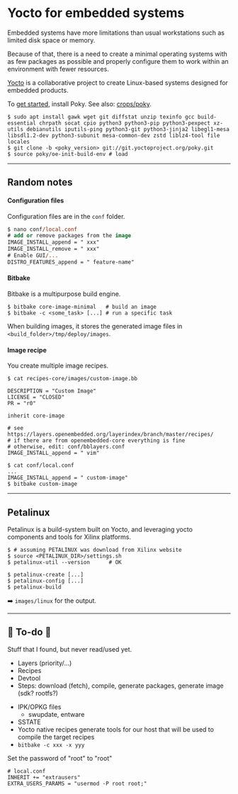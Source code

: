 # Yocto for embedded systems

<div class="row row-cols-md-2"><div>

Embedded systems have more limitations than usual workstations such as limited disk space or memory.

Because of that, there is a need to create a minimal operating systems with as few packages as possible and properly configure them to work within an environment with fewer resources.

[Yocto](https://www.yoctoproject.org/) is a collaborative project to create Linux-based systems designed for embedded products.
</div><div>

To [get started](https://docs.yoctoproject.org/brief-yoctoprojectqs/index.html), install Poky. See also: [crops/poky](https://github.com/crops/poky-container).

```shell!
$ sudo apt install gawk wget git diffstat unzip texinfo gcc build-essential chrpath socat cpio python3 python3-pip python3-pexpect xz-utils debianutils iputils-ping python3-git python3-jinja2 libegl1-mesa libsdl1.2-dev python3-subunit mesa-common-dev zstd liblz4-tool file locales
$ git clone -b <poky_version> git://git.yoctoproject.org/poky.git
$ source poky/oe-init-build-env # load
```
</div></div>

<hr class="sep-both">

## Random notes

<div class="row row-cols-md-2"><div>

#### Configuration files

Configuration files are in the `conf` folder.

```ps
$ nano conf/local.conf
# add or remove packages from the image
IMAGE_INSTALL_append = " xxx"
IMAGE_INSTALL_remove = " xxx"
# Enable GUI/...
DISTRO_FEATURES_append = " feature-name" 
```

#### Bitbake

Bitbake is a multipurpose build engine. 

```shell!
$ bitbake core-image-minimal   # build an image
$ bitbake -c <some_task> [...] # run a specific task
```

When building images, it stores the generated image files in `<build_folder>/tmp/deploy/images`.
</div><div>

#### Image recipe

You create multiple image recipes.



```shell!
$ cat recipes-core/images/custom-image.bb
```
```bash!
DESCRIPTION = "Custom Image"
LICENSE = "CLOSED"
PR = "r0"

inherit core-image

# see https://layers.openembedded.org/layerindex/branch/master/recipes/
# if there are from openembedded-core everything is fine
# otherwise, edit: conf/bblayers.conf
IMAGE_INSTALL_append = " vim"
```
```shell!
$ cat conf/local.conf
...
IMAGE_INSTALL_append = " custom-image"
$ bitbake custom-image
```
</div></div>

<hr class="sep-both">

## Petalinux

<div class="row row-cols-md-2"><div>

Petalinux is a build-system built on Yocto, and leveraging yocto components and tools for Xilinx platforms.

```shell!
$ # assuming PETALINUX was download from Xilinx website
$ source <PETALINUX_DIR>/settings.sh
$ petalinux-util --version      # OK
```
</div><div>

```shell!
$ petalinux-create [...]
$ petalinux-config [...]
$ petalinux-build
```

➡️ `images/linux` for the output.
</div></div>

<hr class="sep-both">

## 👻 To-do 👻

Stuff that I found, but never read/used yet.

<div class="row row-cols-md-2"><div>

* Layers (priority/...)
* Recipes
* Devtool
* Steps: download (fetch), compile, generate packages, generate image (sdk? rootfs?)
</div><div>

* IPK/OPKG files
  * swupdate, entware
* SSTATE
* Yocto native recipes generate tools for our host that will be used to compile the target recipes
* `bitbake -c xxx -x yyy`

Set the password of "root" to "root"

```text!
# local.conf
INHERIT += "extrausers"
EXTRA_USERS_PARAMS = "usermod -P root root;"
```
</div></div>